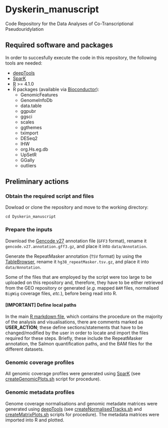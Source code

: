 # Dyskerin_manuscript

Code Repository for the Data Analyses of Co-Transcriptional Pseudouridylation 

## Required software and packages

In order to succesfully execute the code in this repository, the following tools are needed:

- [deepTools](https://deeptools.readthedocs.io/en/develop/index.html)
- [SparK](https://github.com/harbourlab/SparK)
- [R](https://www.r-project.org/) >= 4.1.0
- R packages (available via [Bioconductor](https://bioconductor.org/)): 
  - GenomicFeatures
  - GenomeInfoDb
  - data.table
  - ggpubr
  - ggsci
  - scales
  - ggthemes
  - tximport
  - DESeq2
  - IHW
  - org.Hs.eg.db
  - UpSetR
  - GGally
  - outliers

## Preliminary actions

### Obtain the required script and files

Dowload or clone the repository and move to the working directory:
```
cd Dyskerin_manuscript
```

### Prepare the inputs

Download the [Gencode v27](https://ftp.ebi.ac.uk/pub/databases/gencode/Gencode_human/release_27/gencode.v27.annotation.gff3.gz) annotation file (`GFF3` format), rename it `gencode.v27.annotation.gff3.gz`, and place it into `data/Annotation`.

Generate the RepeatMasker annotation (`TSV` format) by using the [TableBrowser](https://genome.ucsc.edu/cgi-bin/hgTables), rename it `hg38_repeatMasker.tsv.gz`, and place it into `data/Annotation`.

Some of the files that are employed by the script were too large to be uploaded on this repository and, therefore, they have to be either retrieved from the GEO repository or generated (_e.g._ mapped `BAM` files, normalised `BigWig` coverage files, _etc._), before being read into R.

#### [IMPORTANT] Define local paths

In the main [R markdown file](datA_analysis.Rmd), which contains the procedure on the majority of the analysis and visualisations, there are comments marked as __USER_ACTION__; these define sections/statements that have to be changed/modified by the user in order to locate and import the files required for these steps. Briefly, these include the RepeatMasker annotation, the Salmon quantification paths, and the BAM files for the different datasets.

### Genomic coverage profiles

All genomic coverage profiles were generated using [SparK](https://github.com/harbourlab/SparK) (see [createGenomicPlots.sh](createGenomicPlots.sh) script for procedure).

### Genomic metadata profiles

Genome coverage normalisations and genomic metadate matrices were generated using [deepTools](https://deeptools.readthedocs.io/en/develop/index.html) (see [createNormalisedTracks.sh](createNormalisedTracks.sh) and [createMatrixPlots.sh](createMatrixPlots.sh) scripts for procedure). The metadata matrices were imported into R and plotted.
